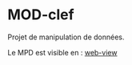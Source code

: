# MOD-clef

Projet de manipulation de données.

Le MPD est visible en : [web-view](/MOD-clef/MPD/web/index.html)